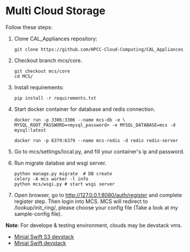 # Multi Cloud Storage

Follow these steps:

1. Clone CAL\_Appliances repository:

    ```
    git clone https://github.com/HPCC-Cloud-Computing/CAL_Appliances
    ```

2. Checkout branch mcs/core.

    ```
    git checkout mcs/core
    cd MCS/
    ```

3. Install requirements:

    ```
    pip install -r requirements.txt
    ```

4. Start docker container for database and redis connection.

    ```
    docker run -p 3306:3306 --name mcs-db -e \
    MYSQL_ROOT_PASSWORD=<mysql_password> -e MYSQL_DATABASE=mcs -d mysql:latest

    docker run -p 6379:6379 --name mcs-redis -d redis redis-server
    ```

5. Go to mcs/settings/local.py, and fill your container's ip and password.

6. Run migrate databse and wsgi server.

    ```
    python manage.py migrate  # DB create
    celery -A mcs worker -l info
    python mcs/wsgi.py # start wsgi server
    ```

7. Open browser, go to http://127.0.0.1:8080/auth/register and complete
   register step. Then login into MCS. MCS will redirect to /lookup/init\_ring/,
   please choose your config file (Take a look at my sample-config file).


__Note__: For develope & testing environment, clouds may be devstack vms.

- [Minial Swift S3 devstack](https://gist.github.com/ntk148v/f5976e53e545656dd6dd012b908c843f)
- [Minial Swift devstack](https://gist.github.com/ntk148v/2a623e59f10607fd6c0d66f609785a41)

